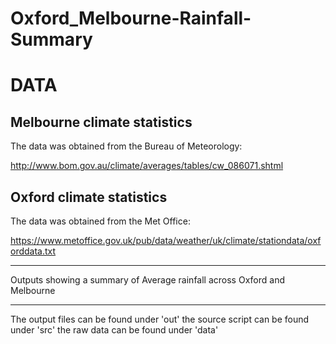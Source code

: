 # Oxford_Melbourne-Rainfall-Summary

DATA
====

Melbourne climate statistics
----------------------------

The data was obtained from the Bureau of Meteorology:

http://www.bom.gov.au/climate/averages/tables/cw_086071.shtml

Oxford climate statistics
-------------------------

The data was obtained from the Met Office:

https://www.metoffice.gov.uk/pub/data/weather/uk/climate/stationdata/oxforddata.txt

--------------------------------

Outputs showing a summary of Average rainfall across Oxford and Melbourne

--------------------------------

The output files can be found under 'out'
the source script can be found under 'src'
the raw data can be found under 'data'

